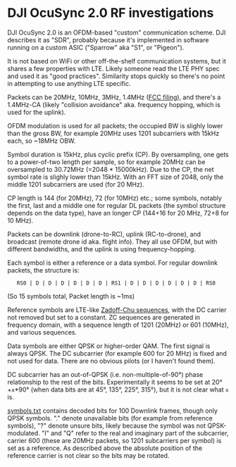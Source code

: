 DJI OcuSync 2.0 RF investigations
=================================

DJI OcuSync 2.0 is an OFDM-based "custom" communication scheme. DJI
describes it as "SDR", probably because it's implemented in software
running on a custom ASIC ("Sparrow" aka "S1", or "Pigeon").

It is not based on WiFi or other off-the-shelf communication systems, but it
shares a few properties with LTE. Likely someone read the LTE PHY spec and
used it as "good practices". Similarity stops quickly so there's no point in
attempting to use anything LTE specific.

Packets can be 20MHz, 10MHz, 3MHz, 1.4MHz ([FCC filing](https://fccid.io/SS3-MT2PD2007/Test-Report/Test-Report-SRD-4941236.pdf)),
and there's a 1.4MHz-CA (likely "collision avoidance" aka. frequency
hopping, which is used for the uplink). 

OFDM modulation is used for all packets; the occupied BW is slighly lower
than the gross BW, for example 20MHz uses 1201 subcarriers with 15kHz each, 
so ~18MHz OBW.

Symbol duration is 15kHz, plus cyclic prefix (CP). By oversampling, one gets
to a power-of-two length per sample, so for example 20MHz can be oversampled
to 30.72MHz (=2048 * 15000kHz). Due to the CP, the net symbol rate is
slighly lower than 15kHz. With an FFT size of 2048, only the middle 1201
subcarriers are used (for 20 MHz).

CP length is 144 (for 20MHz), 72 (for 10MHz) etc.; some symbols, notably the
first, last and a middle one for regular DL packets (the symbol structure 
depends on the data type), have an longer CP (144+16 for 20 MHz, 72+8 for 10
MHz).

Packets can be downlink (drone-to-RC), uplink (RC-to-drone), and broadcast
(remote drone id aka. flight info). They all use OFDM, but with different
bandwidths, and the uplink is using frequency-hopping.

Each symbol is either a reference or a data symbol. For regular downlink
packets, the structure is:

```
   RS0 | D | D | D | D | D | D | RS1 | D | D | D | D | D | D | RS0
```

(So 15 symbols total, Packet length is ~1ms)

Reference symbols are LTE-like [Zadoff-Chu sequences](https://en.wikipedia.org/wiki/Zadoff%E2%80%93Chu_sequence),
with the DC carrier not removed but set to a constant. ZC sequences are
generated in frequency domain, with a sequence length of 1201 (20MHz) or 601
(10MHz), and various sequences.

Data symbols are either QPSK or higher-order QAM. The first signal is always
QPSK. The DC subcarrier (for example 600 for 20 MHz) is fixed and not used
for data. There are no obvious pilots (or I haven't found them).

DC subcarrier has an out-of-QPSK (i.e. non-multiple-of-90°) phase relationship to the rest of the bits. Experimentally it seems to be set at 20°+`x`*90° (when data bits are at 45°, 135°, 225°, 315°), but it is not clear what `x` is.

[symbols.txt](Symbols) contains decoded bits for 100 Downlink frames, though only QPSK symbols. "." denote unavailable bits (for example from reference symbols), "?" denote unsure bits, likely because the symbol was not QPSK-modulated. "I" and "Q" refer to the real and imaginary part of the subcarrier, carrier 600 (these are 20MHz packets, so 1201 subcarriers per symbol) is set as a reference. As described above the absolute position of the reference carrier is not clear so the bits may be rotated.